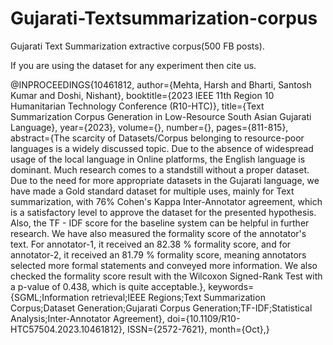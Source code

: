 # Gujarati-Textsummarization-corpus
Gujarati Text Summarization extractive corpus(500 FB posts).

If you are using the dataset for any experiment then cite us.

@INPROCEEDINGS{10461812,
  author={Mehta, Harsh and Bharti, Santosh Kumar and Doshi, Nishant},
  booktitle={2023 IEEE 11th Region 10 Humanitarian Technology Conference (R10-HTC)}, 
  title={Text Summarization Corpus Generation in Low-Resource South Asian Gujarati Language}, 
  year={2023},
  volume={},
  number={},
  pages={811-815},
  abstract={The scarcity of Datasets/Corpus belonging to resource-poor languages is a widely discussed topic. Due to the absence of widespread usage of the local language in Online platforms, the English language is dominant. Much research comes to a standstill without a proper dataset. Due to the need for more appropriate datasets in the Gujarati language, we have made a Gold standard dataset for multiple uses, mainly for Text summarization, with 76% Cohen's Kappa Inter-Annotator agreement, which is a satisfactory level to approve the dataset for the presented hypothesis. Also, the TF - IDF score for the baseline system can be helpful in further research. We have also measured the formality score of the annotator's text. For annotator-1, it received an 82.38 % formality score, and for annotator-2, it received an 81.79 % formality score, meaning annotators selected more formal statements and conveyed more information. We also checked the formality score result with the Wilcoxon Signed-Rank Test with a p-value of 0.438, which is quite acceptable.},
  keywords={SGML;Information retrieval;IEEE Regions;Text Summarization Corpus;Dataset Generation;Gujarati Corpus Generation;TF-IDF;Statistical Analysis;Inter-Annotator Agreement},
  doi={10.1109/R10-HTC57504.2023.10461812},
  ISSN={2572-7621},
  month={Oct},}

